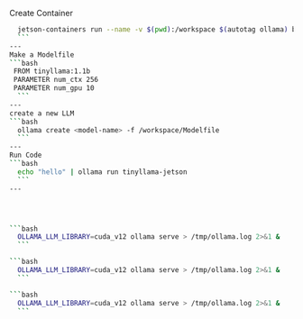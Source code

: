 
Create Container
   ```bash
     jetson-containers run --name -v $(pwd):/workspace $(autotag ollama) bash
     ```
---
Make a Modelfile
   ```bash
	FROM tinyllama:1.1b
	PARAMETER num_ctx 256
	PARAMETER num_gpu 10
     ```
---
create a new LLM
   ```bash
     ollama create <model-name> -f /workspace/Modelfile
     ```
---
Run Code
   ```bash
     echo "hello" | ollama run tinyllama-jetson
     ```
---




   ```bash
     OLLAMA_LLM_LIBRARY=cuda_v12 ollama serve > /tmp/ollama.log 2>&1 &
     ```

   ```bash
     OLLAMA_LLM_LIBRARY=cuda_v12 ollama serve > /tmp/ollama.log 2>&1 &
     ```

   ```bash
     OLLAMA_LLM_LIBRARY=cuda_v12 ollama serve > /tmp/ollama.log 2>&1 &
     ```
